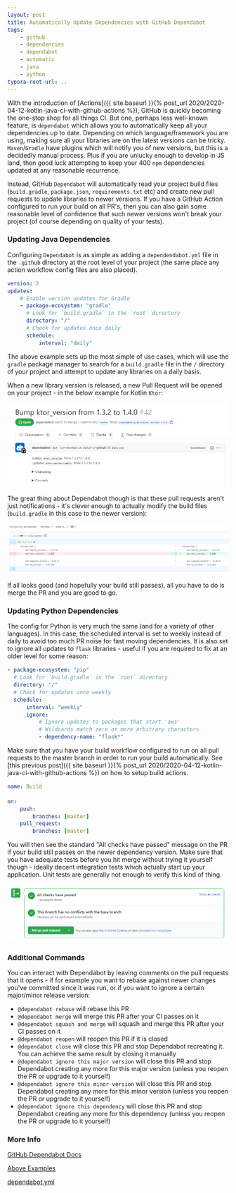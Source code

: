 ```yaml
---
layout: post
title: Automatically Update Dependencies with GitHub Dependabot
tags:
    - github
    - dependencies
    - dependabot
    - automatic
    - java
    - python
typora-root-url: ..
---
```


With the introduction of [Actions]({{ site.baseurl }}{% post_url 2020/2020-04-12-kotlin-java-ci-with-github-actions %}), GitHub is quickly becoming the one-stop shop for all things CI. But one, perhaps less well-known feature, is `dependabot` which allows you to automatically keep all your dependencies up to date. Depending on which language/framework you are using, making sure all your libraries are on the latest versions can be tricky. `Maven`/`Gradle` have plugins which will notify you of new versions, but this is a decidedly manual process. Plus if you are unlucky enough to develop in JS land, then good luck attempting to keep your 400 `npm` dependencies updated at any reasonable recurrence.

Instead, GitHub `Dependabot` will automatically read your project build files (`build.gradle`, `package.json`, `requirements.txt` etc) and create new pull requests to update libraries to newer versions. If you have a GitHub Action configured to run your build on all PR's, then you can also gain some reasonable level of confidence that such newer versions won't break your project (of course depending on quality of your tests).

### Updating Java Dependencies

Configuring `Dependabot` is as simple as adding a `dependendabot.yml` file in the `.github` directory at the root level of your project (the same place any action workflow config files are also placed).

```yaml
version: 2
updates:
    # Enable version updates for Gradle
    - package-ecosystem: "gradle"
      # Look for `build.gradle` in the `root` directory
      directory: "/"
      # Check for updates once daily
      schedule:
          interval: "daily"
```

The above example sets up the most simple of use cases, which will use the `gradle` package manager to search for a `build.gradle` file in the `/` directory of your project and attempt to update any libraries on a daily basis.

When a new library version is released, a new Pull Request will be opened on your project - in the below example for Kotlin `Ktor`:

![Dependabot Pull Request](/images/2020/dependabot_pr.png)

The great thing about Dependabot though is that these pull requests aren't just notifications - it's clever enough to actually modify the build files (`build.gradle` in this case to the newer version):

![Dependabot Changes](/images/2020/dependabot_changes.png)

If all looks good (and hopefully your build still passes), all you have to do is merge the PR and you are good to go.

### Updating Python Dependencies

The config for Python is very much the same (and for a variety of other languages). In this case, the scheduled interval is set to weekly instead of daily to avoid too much PR noise for fast moving dependencies. It is also set to ignore all updates to `flask` libraries - useful if you are required to fix at an older level for some reason:

```yaml
- package-ecosystem: "pip"
  # Look for `build.gradle` in the `root` directory
  directory: "/"
  # Check for updates once weekly
  schedule:
      interval: "weekly"
      ignore:
          # Ignore updates to packages that start 'aws'
          # Wildcards match zero or more arbitrary characters
          - dependency-name: "flask*"
```

Make sure that you have your build workflow configured to run on all pull requests to the master branch in order to run your build automatically. See [this previous post]({{ site.baseurl }}{% post_url 2020/2020-04-12-kotlin-java-ci-with-github-actions %}) on how to setup build actions.

```yaml
name: Build

on:
    push:
        branches: [master]
    pull_request:
        branches: [master]
```

You will then see the standard "All checks have passed" message on the PR if your build still passes on the newer dependency version. Make sure that you have adequate tests before you hit merge without trying it yourself though - ideally decent integration tests which actually start up your application. Unit tests are generally not enough to verify this kind of thing.

![Dependabot Build](/images/2020/dependabot_build.png)

### Additional Commands

You can interact with Dependabot by leaving comments on the pull requests that it opens - if for example you want to rebase against newer changes you've committed since it was run, or if you want to ignore a certain major/minor release version:

-   `@dependabot rebase` will rebase this PR
-   `@dependabot merge` will merge this PR after your CI passes on it
-   `@dependabot squash and merge` will squash and merge this PR after your CI passes on it
-   `@dependabot reopen` will reopen this PR if it is closed
-   `@dependabot close` will close this PR and stop Dependabot recreating it. You can achieve the same result by closing it manually
-   `@dependabot ignore this major version` will close this PR and stop Dependabot creating any more for this major version (unless you reopen the PR or upgrade to it yourself)
-   `@dependabot ignore this minor version` will close this PR and stop Dependabot creating any more for this minor version (unless you reopen the PR or upgrade to it yourself)
-   `@dependabot ignore this dependency` will close this PR and stop Dependabot creating any more for this dependency (unless you reopen the PR or upgrade to it yourself)

### More Info

[GitHub Dependabot Docs](https://docs.github.com/en/github/administering-a-repository/about-github-dependabot-version-updates)

[Above Examples](https://github.com/raharrison/lynks-server/blob/master/.github/dependabot.yml)

[dependabot.yml](https://docs.github.com/en/github/administering-a-repository/configuration-options-for-dependency-updates)
